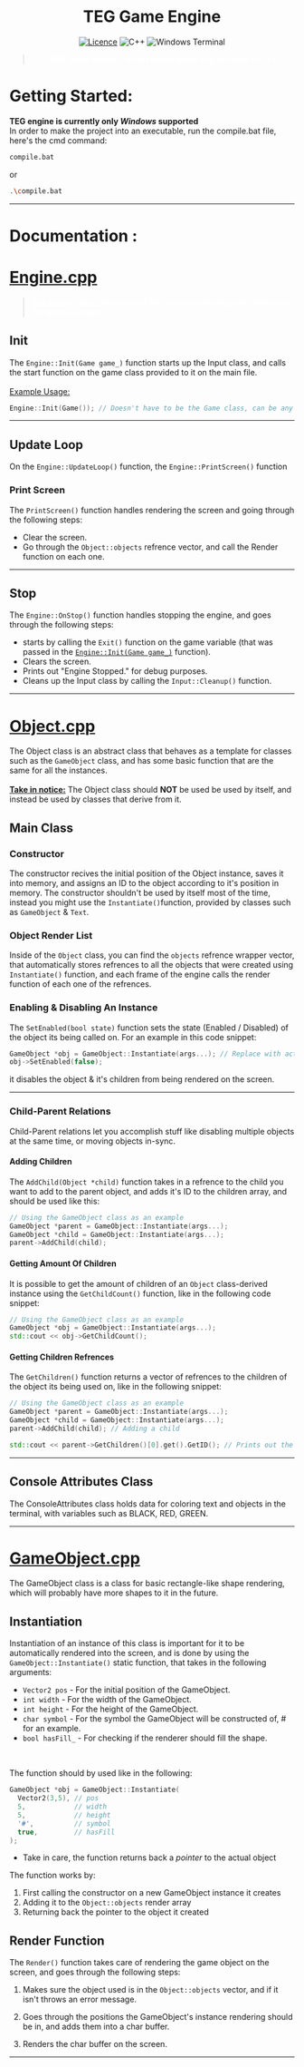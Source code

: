 
<div align="center">

  # TEG Game Engine

[![Licence](https://img.shields.io/github/license/Ileriayo/markdown-badges?style=for-the-badge)](./LICENSE) ![C++](https://img.shields.io/badge/c++-%2300599C.svg?style=for-the-badge&logo=c%2B%2B&logoColor=white) ![Windows Terminal](https://img.shields.io/badge/Windows%20Terminal-%234D4D4D.svg?style=for-the-badge&logo=windows-terminal&logoColor=white)
> <span style="font-weight: bold; color: white;">TEG Game Engine - A text based game engine made in C++</span>
</div>

# Getting Started: 

**TEG engine is currently only *Windows* supported** </br>
In order to make the project into an executable, run the compile.bat file, here's the cmd command:
```bash
compile.bat
```
or 
```bash
.\compile.bat
```

---
# Documentation :
# [Engine.cpp](https://github.com/DanPeled/TEG-Engine/blob/main/Engine/Engine.cpp)
> <span style="font-weight: bold; color: white;">The `Engine` class takes care of the screen rendering and initializing the game & engine.</span>
## Init
The `Engine::Init(Game game_)` function starts up the Input class, and calls the start function on the game class provided to it on the main file. </br></br>
<u>Example Usage: </u>
```cpp
Engine::Init(Game()); // Doesn't have to be the Game class, can be any class that derives from the Game class
```

---
## Update Loop
On the `Engine::UpdateLoop()` function, the `Engine::PrintScreen()` function

### Print Screen
The `PrintScreen()` function handles rendering the screen and going through the following steps:
- Clear the screen.
- Go through the `Object::objects` refrence vector, and call the Render function on each one.

---
## Stop
The `Engine::OnStop()` function handles stopping the engine, and goes through the following steps:
- starts by calling the `Exit()` function on the game variable (that was passed in the [`Engine::Init(Game game_)`](https://github.com/DanPeled/TEG-Engine/tree/main#init) function).
- Clears the screen.
- Prints out "Engine Stopped." for debug purposes.
- Cleans up the Input class by calling the `Input::Cleanup()` function.

---

# [Object.cpp](https://github.com/DanPeled/TEG-Engine/blob/main/Engine/Classes/Object.h)
The Object class is an abstract class that behaves as a template for classes such as the `GameObject` class, and has some basic function that are the same for all the instances. </br></br>
**<u>Take in notice:</u>** The Object class should **NOT** be used be used by itself, and instead be used by classes that derive from it. 

## Main Class
### Constructor
The constructor recives the initial position of the Object instance, saves it into memory, and assigns an ID to the object according to it's position in memory. The constructor shouldn't be used by itself most of the time, instead you might use the `Instantiate()`function, provided by classes such as `GameObject` & `Text`.
### Object Render List
Inside of the `Object` class, you can find the `objects` refrence wrapper vector, that automatically stores refrences to all the objects that were created using `Instantiate()` function, and each frame of the engine calls the render function of each one of the refrences.
### Enabling & Disabling An Instance
The `SetEnabled(bool state)` function sets the state (Enabled / Disabled) of the object its being called on. For an example in this code snippet: 
```cpp
GameObject *obj = GameObject::Instantiate(args...); // Replace with actual args
obj->SetEnabled(false);
```
it disables the object & it's children from being rendered on the screen.

---
### Child-Parent Relations
Child-Parent relations let you accomplish stuff like disabling multiple objects at the same time, or moving objects in-sync.

#### Adding Children
The `AddChild(Object *child)` function takes in a refrence to the child you want to add to the parent object, and adds it's ID to the children array, and should be used like this: 
```cpp
// Using the GameObject class as an example
GameObject *parent = GameObject::Instantiate(args...);
GameObject *child = GameObject::Instantiate(args...);
parent->AddChild(child);
```

#### Getting Amount Of Children
It is possible to get the amount of children of an `Object` class-derived instance using the `GetChildCount()` function, like in the following code snippet: 
```cpp
// Using the GameObject class as an example
GameObject *obj = GameObject::Instantiate(args...);
std::cout << obj->GetChildCount();
```

#### Getting Children Refrences
The `GetChildren()` function returns a vector of refrences to the children of the object its being used on, like in the following snippet:
```cpp
// Using the GameObject class as an example
GameObject *parent = GameObject::Instantiate(args...);
GameObject *child = GameObject::Instantiate(args...);
parent->AddChild(child); // Adding a child

std::cout << parent->GetChildren()[0].get().GetID(); // Prints out the ID of the first child in the parent's children
```

---
## Console Attributes Class
The ConsoleAttributes class holds data for coloring text and objects in the terminal, with variables such as BLACK, RED, GREEN.

---

# [GameObject.cpp](https://github.com/DanPeled/TEG-Engine/blob/main/Engine/Classes/GameObject.h)
The GameObject class is a class for basic rectangle-like shape rendering, which will probably have more shapes to it in the future.

## Instantiation
Instantiation of an instance of this class is important for it to be automatically rendered into the screen, and is done by using the `GameObject::Instantiate()` static function, that takes in the following arguments:
- `Vector2 pos` - For the initial position of the GameObject.
- `int width` - For the width of the GameObject.
- `int height` - For the height of the GameObject.
- `char symbol` - For the symbol the GameObject will be constructed of, # for an example.
- `bool hasFill_` - For checking if the renderer should fill the shape.
</br>

The function should by used like in the following:
```cpp
GameObject *obj = GameObject::Instantiate(
  Vector2(3,5), // pos
  5,            // width
  5,            // height
  '#',          // symbol
  true,         // hasFill
);  
``` 
* Take in care, the function returns back a *pointer* to the actual object

The function works by: 
1. First calling the constructor on a new GameObject instance it creates
1. Adding it to the `Object::objects` render array
1. Returning back the pointer to the object it created

## Render Function
The `Render()` function takes care of rendering the game object on the screen, and goes through the following steps: 

1. Makes sure the object used is in the `Object::objects` vector, and if it isn't throws an error message.

1. Goes through the positions the GameObject's instance rendering should be in, and adds them into a char buffer.

1. Renders the char buffer on the screen.

---